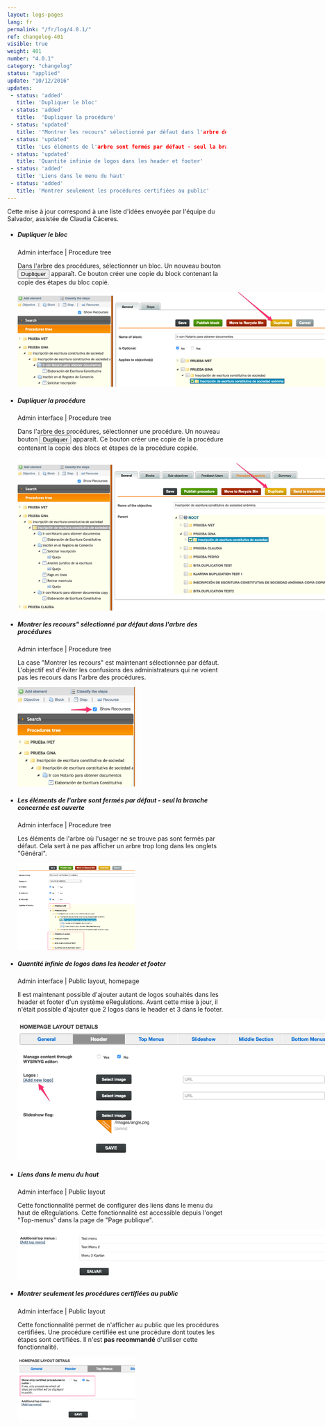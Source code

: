 ```yaml
---
layout: logs-pages
lang: fr
permalink: "/fr/log/4.0.1/"
ref: changelog-401
visible: true
weight: 401
number: "4.0.1"
category: "changelog"
status: "applied"
update: "10/12/2016"
updates:
 - status: 'added'
   title: 'Dupliquer le bloc'
 - status: 'added'
   title:  'Dupliquer la procédure'
 - status: 'updated'
   title: '"Montrer les recours" sélectionné par défaut dans l'arbre des procédures'
 - status: 'updated'
   title: 'Les éléments de l'arbre sont fermés par défaut - seul la branche concernée est ouverte'
 - status: 'updated'
   title: 'Quantité infinie de logos dans les header et footer'
 - status: 'added'
   title: 'Liens dans le menu du haut'
 - status: 'added'
   title: 'Montrer seulement les procédures certifiées au public'
---
```


<p class="alert alert-warning">Cette mise à jour correspond à une liste d'idées envoyée par l'équipe du Salvador, assistée de Claudia Cáceres.</p>
<ul class="list-view">
  <li>
    <h5>Dupliquer le bloc</h5>
    <p class="meta-data">Admin interface | Procedure tree</p>
    <p>Dans l'arbre des procédures, sélectionner un bloc. Un nouveau bouton <button type="button" class="btn btn-xs btn-warning">Dupliquer</button> apparaît. Ce bouton créer une copie du block contenant la copie des étapes du bloc copié.</p>
    <a class="item" href="/images/log/duplicate-block.png"><img src="/images/log/duplicate-block.png" style="max-width: 800px;"></a>
  </li>

  <li>
    <h5>Dupliquer la procédure</h5>
    <p class="meta-data">Admin interface | Procedure tree</p>
    <p>Dans l'arbre des procédures, sélectionner une procédure. Un nouveau bouton <button type="button" class="btn btn-xs btn-warning">Dupliquer</button> apparaît. Ce bouton créer une copie de la procédure contenant la copie des blocs et étapes de la procédure copiée.</p>
    <a class="item" href="/images/log/duplicate-procedure.png"><img src="/images/log/duplicate-procedure.png" style="max-width: 800px;"></a>
  </li>

  <li>
    <h5>Montrer les recours" sélectionné par défaut dans l'arbre des procédures</h5>
    <p class="meta-data">Admin interface | Procedure tree</p>
    <p>La case "Montrer les recours" est maintenant sélectionnée par défaut. L'objectif est d'éviter les confusions des administrateurs qui ne voient pas les recours dans l'arbre des procédures.</p>
    <a class="item" href="/images/log/show-recourses.png"><img src="/images/log/show-recourses.png" style="max-width: 270px;"></a>
  </li>
  <li>
    <h5>Les éléments de l'arbre sont fermés par défaut - seul la branche concernée est ouverte</h5>
    <p class="meta-data">Admin interface | Procedure tree</p>
    <p>Les éléments de l'arbre où l'usager ne se trouve pas sont fermés par défaut. Cela sert à ne pas afficher un arbre trop long dans les onglets "Général".</p>
    <a class="item" href="/images/log/tree-closed.png"><img src="/images/log/tree-closed.png" style="max-width: 270px;"></a>
  </li>

  <li>
    <h5>Quantité infinie de logos dans les header et footer</h5>
    <p class="meta-data">Admin interface | Public layout, homepage</p>
    <p>Il est maintenant possible d'ajouter autant de logos souhaités dans les header et footer d'un système eRegulations. Avant cette mise à jour, il n'était possible d'ajouter que 2 logos dans le header et 3 dans le footer.</p>
    <a class="item" href="/images/log/add-logos.png"><img src="/images/log/add-logos.png"  style="max-width: 800px;"></a>
  </li>

  <li>
    <h5>Liens dans le menu du haut</h5>
    <p class="meta-data">Admin interface | Public layout</p>
    <p>Cette fonctionnalité permet de configurer des liens dans le menu du haut de eRegulations. Cette fonctionnalité est accessible depuis l'onget "Top-menus" dans la page de "Page publique".</p>
    <a class="item" href="/images/log/show-only.png"><img src="/images/log/top-menus.png"  style="max-width: 800px;"></a>
  </li>

  <li>
    <h5>Montrer seulement les procédures certifiées au public</h5>
    <p class="meta-data">Admin interface | Public layout</p>
    <p>Cette fonctionnalité permet de n'afficher au public que les procédures certifiées. Une procédure certifiée est une procédure dont toutes les étapes sont certifiées. Il n'est <strong>pas recommandé</strong> d'utiliser cette fonctionnalité.</p>
    <a class="item" href="/images/log/show-only.png"><img src="/images/log/show-only.png"  style="max-width: 270px;"></a>
  </li>

</ul>
